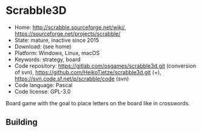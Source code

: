 # Scrabble3D

- Home: http://scrabble.sourceforge.net/wiki/, https://sourceforge.net/projects/scrabble/
- State: mature, inactive since 2015
- Download: (see home)
- Platform: Windows, Linux, macOS
- Keywords: strategy, board
- Code repository: https://gitlab.com/osgames/scrabble3d.git (conversion of svn), https://github.com/HeikoTietze/scrabble3d.git (+), https://svn.code.sf.net/p/scrabble/code (svn)
- Code language: Pascal
- Code license: GPL-3.0

Board game with the goal to place letters on the board like in crosswords.

## Building
